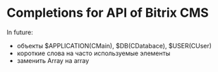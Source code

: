 ﻿# Completions for API of Bitrix CMS

In future:

- объекты $APPLICATION(CMain), $DB(CDatabace), $USER(CUser)
- короткие слова на часто используемые элементы
- заменить Array на array